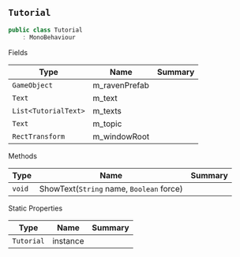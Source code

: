 ## `Tutorial`

```csharp
public class Tutorial
    : MonoBehaviour

```

Fields

| Type | Name | Summary | 
| --- | --- | --- | 
| `GameObject` | m_ravenPrefab |  | 
| `Text` | m_text |  | 
| `List<TutorialText>` | m_texts |  | 
| `Text` | m_topic |  | 
| `RectTransform` | m_windowRoot |  | 


Methods

| Type | Name | Summary | 
| --- | --- | --- | 
| `void` | ShowText(`String` name, `Boolean` force) |  | 


Static Properties

| Type | Name | Summary | 
| --- | --- | --- | 
| `Tutorial` | instance |  | 


